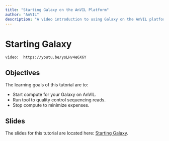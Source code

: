 ```yaml
---
title: "Starting Galaxy on the AnVIL Platform"
author: "AnVIL"
description: "A video introduction to using Galaxy on the AnVIL platform."
---
```

# Starting Galaxy

`video:  https://youtu.be/ysLHv4e6X6Y`

## Objectives

The learning goals of this tutorial are to:

* Start compute for your Galaxy on AnVIL.
* Run tool to quality control sequencing reads.
* Stop compute to minimize expenses.


## Slides
The slides for this tutorial are  located here: [Starting Galaxy](https://docs.google.com/presentation/d/1yYCg4cPVBMMDghT17B4XzROieqyMH99Ex9nMm_Scm9Q/edit#slide=id.p).


